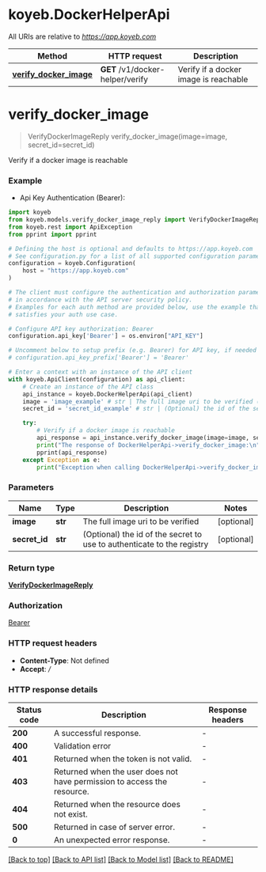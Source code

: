 # koyeb.DockerHelperApi

All URIs are relative to *https://app.koyeb.com*

Method | HTTP request | Description
------------- | ------------- | -------------
[**verify_docker_image**](DockerHelperApi.md#verify_docker_image) | **GET** /v1/docker-helper/verify | Verify if a docker image is reachable


# **verify_docker_image**
> VerifyDockerImageReply verify_docker_image(image=image, secret_id=secret_id)

Verify if a docker image is reachable

### Example

* Api Key Authentication (Bearer):

```python
import koyeb
from koyeb.models.verify_docker_image_reply import VerifyDockerImageReply
from koyeb.rest import ApiException
from pprint import pprint

# Defining the host is optional and defaults to https://app.koyeb.com
# See configuration.py for a list of all supported configuration parameters.
configuration = koyeb.Configuration(
    host = "https://app.koyeb.com"
)

# The client must configure the authentication and authorization parameters
# in accordance with the API server security policy.
# Examples for each auth method are provided below, use the example that
# satisfies your auth use case.

# Configure API key authorization: Bearer
configuration.api_key['Bearer'] = os.environ["API_KEY"]

# Uncomment below to setup prefix (e.g. Bearer) for API key, if needed
# configuration.api_key_prefix['Bearer'] = 'Bearer'

# Enter a context with an instance of the API client
with koyeb.ApiClient(configuration) as api_client:
    # Create an instance of the API class
    api_instance = koyeb.DockerHelperApi(api_client)
    image = 'image_example' # str | The full image uri to be verified (optional)
    secret_id = 'secret_id_example' # str | (Optional) the id of the secret to use to authenticate to the registry (optional)

    try:
        # Verify if a docker image is reachable
        api_response = api_instance.verify_docker_image(image=image, secret_id=secret_id)
        print("The response of DockerHelperApi->verify_docker_image:\n")
        pprint(api_response)
    except Exception as e:
        print("Exception when calling DockerHelperApi->verify_docker_image: %s\n" % e)
```



### Parameters


Name | Type | Description  | Notes
------------- | ------------- | ------------- | -------------
 **image** | **str**| The full image uri to be verified | [optional] 
 **secret_id** | **str**| (Optional) the id of the secret to use to authenticate to the registry | [optional] 

### Return type

[**VerifyDockerImageReply**](VerifyDockerImageReply.md)

### Authorization

[Bearer](../README.md#Bearer)

### HTTP request headers

 - **Content-Type**: Not defined
 - **Accept**: */*

### HTTP response details

| Status code | Description | Response headers |
|-------------|-------------|------------------|
**200** | A successful response. |  -  |
**400** | Validation error |  -  |
**401** | Returned when the token is not valid. |  -  |
**403** | Returned when the user does not have permission to access the resource. |  -  |
**404** | Returned when the resource does not exist. |  -  |
**500** | Returned in case of server error. |  -  |
**0** | An unexpected error response. |  -  |

[[Back to top]](#) [[Back to API list]](../README.md#documentation-for-api-endpoints) [[Back to Model list]](../README.md#documentation-for-models) [[Back to README]](../README.md)

